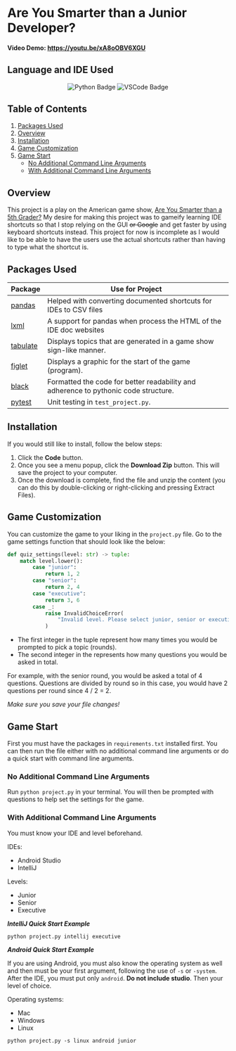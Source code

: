 # Are You Smarter than a Junior Developer?

#### Video Demo:  https://youtu.be/xA8oOBV6XGU

## Language and IDE Used
<p align="center">
    <img src="https://img.shields.io/badge/Python-14354C?style=for-the-badge&logo=python&logoColor=white" alt="Python Badge"> <img src="https://img.shields.io/badge/Visual_Studio_Code-0078D4?style=for-the-badge&logo=visual%20studio%20code&logoColor=white" alt="VSCode Badge">
</p>

## Table of Contents
1. [Packages Used](#packages-used)
2. [Overview](#overview)
3. [Installation](#installation)
4. [Game Customization](#game-customization)
5. [Game Start](#game-start)
    - [No Additional Command Line Arguments](#no-additional-command-line-arguments)
    - [With Additional Command Line Arguments](#with-additional-command-line-arguments)

## Overview

This project is a play on the American game show, [Are You Smarter than a 5th Grader?](https://en.wikipedia.org/wiki/Are_You_Smarter_than_a_5th_Grader%3F) My desire for making this project was to gameify learning IDE shortcuts so that I stop relying on the GUI ~~or Google~~ and get faster by using keyboard shortcuts instead. This project for now is incomplete as I would like to be able to have the users use the actual shortcuts rather than having to type what the shortcut is.

## Packages Used

| Package                                           | Use for Project                                                                     |
|---------------------------------------------------|-------------------------------------------------------------------------------------|
| [pandas](https://pandas.pydata.org/)              | Helped with converting documented shortcuts for IDEs to CSV files                   |
| [lxml](https://lxml.de/)                          | A support for pandas when process the HTML of the IDE doc websites                  |
| [tabulate](https://pypi.org/project/tabulate/)    | Displays topics that are generated in a game show sign-like manner.                 |
| [figlet](http://www.figlet.org/)                  | Displays a graphic for the start of the game (program).                             |
| [black](https://black.readthedocs.io/en/stable/#) | Formatted the code for better readability and adherence to pythonic code structure. |
| [pytest](https://docs.pytest.org/en/7.2.x/)       | Unit testing in ```test_project.py```.                                              |

## Installation

If you would still like to install, follow the below steps:
1. Click the **Code** button.
2. Once you see a menu popup, click the **Download Zip** button. This will save the project to your computer.
3. Once the download is complete, find the file and unzip the content (you can do this by double-clicking or right-clicking and pressing Extract Files).

## Game Customization

You can customize the game to your liking in the ```project.py``` file. Go to the game settings function that should look like the below:

```python
def quiz_settings(level: str) -> tuple:
    match level.lower():
        case "junior":
            return 1, 2
        case "senior":
            return 2, 4
        case "executive":
            return 3, 6
        case _:
            raise InvalidChoiceError(
                "Invalid level. Please select junior, senior or executive."
            )
```
- The first integer in the tuple represent how many times you would be prompted to pick a topic (rounds).
 - The second integer in the represents how many questions you would be asked in total.

 For example, with the senior round, you would be asked a total of 4 questions. Questions are divided by round so in this case, you would have 2 questions per round since 4 / 2 = 2.

 *Make sure you save your file changes!*

## Game Start

First you must have the packages in ```requirements.txt``` installed first. You can then run the file either with no additional command line arguments or do a quick start with command line arguments.

### __No Additional Command Line Arguments__
Run ```python project.py``` in your terminal. You will then be prompted with questions to help set the settings for the game.

### __With Additional Command Line Arguments__
You must know your IDE and level beforehand.

IDEs:
- Android Studio
- IntelliJ

Levels:
- Junior
- Senior
- Executive

***IntelliJ Quick Start Example***
```
python project.py intellij executive
```

***Android Quick Start Example***

If you are using Android, you must also know the operating system as well and then must be your first argument, following the use of ```-s``` or ```-system```. After the IDE, you must put only ```android```. **Do not include studio**. Then your level of choice.

Operating systems:
- Mac
- Windows
- Linux

```
python project.py -s linux android junior
```